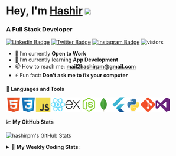 

# Hey, I'm [Hashir](https://hashirpm.github.io/) <img src="https://media.giphy.com/media/hvRJCLFzcasrR4ia7z/giphy.gif" width="25px">
### A Full Stack Developer
[![Linkedin Badge](https://img.shields.io/badge/-LinkedIn-blue?style=flat-square&logo=Linkedin&logoColor=white&link=https://www.linkedin.com/in/muhammed-hashir-p-m-1176001a9/)](https://www.linkedin.com/in/muhammed-hashir-p-m-1176001a9/)
[![Twitter Badge](https://img.shields.io/badge/-Twitter-1ca0f1?style=flat-square&labelColor=1ca0f1&logo=twitter&logoColor=white&link=https://twitter.com/mhashirpm)](https://twitter.com/mhashirpm) 
[![Instagram Badge](https://img.shields.io/badge/-Instagram-D7008A?style=flat-square&labelColor=D7008A&logo=Instagram&logoColor=white&link=https://www.instagram.com/hashir_pm_/)](https://www.instagram.com/hashir_pm_/) <img alt="vistors" src="https://visitor-badge.glitch.me/badge?page_id=hashirpm.hashirpm"/>

- 🔭 I’m currently **Open to Work**
- 🌱 I’m currently learning **App Development**
- 📫 How to reach me: **mail2hashirpm@gmail.com**
- ⚡ Fun fact: **Don't ask me to fix your computer**


**🔨 Languages and Tools**  

<img src="https://raw.githubusercontent.com/devicons/devicon/master/icons/html5/html5-original.svg" alt="html5" width="40" height="40"/><img src="https://raw.githubusercontent.com/devicons/devicon/master/icons/css3/css3-original.svg" alt="css3" width="40" height="40"/><img src="https://raw.githubusercontent.com/devicons/devicon/master/icons/javascript/javascript-original.svg" alt="javascript" width="40" height="40"/><img src="https://raw.githubusercontent.com/devicons/devicon/master/icons/react/react-original.svg" alt="reactjs" width="40" height="40"/><img src="https://raw.githubusercontent.com/devicons/devicon/master/icons/express/express-original.svg" alt="express" width="40" height="40"/>
<img src="https://raw.githubusercontent.com/devicons/devicon/master/icons/nodejs/nodejs-original.svg" alt="nodejs" width="40" height="40"/><img src="https://raw.githubusercontent.com/devicons/devicon/master/icons/mongodb/mongodb-original.svg" alt="mongodb" width="40" height="40"/><img src="https://raw.githubusercontent.com/devicons/devicon/master/icons/flutter/flutter-original.svg" alt="flutter" width="40" height="40"/><img src="https://raw.githubusercontent.com/devicons/devicon/master/icons/python/python-original.svg" alt="python" width="40" height="40"/><img src="https://raw.githubusercontent.com/devicons/devicon/master/icons/git/git-original.svg" alt="git" width="40" height="40"/><img src="https://raw.githubusercontent.com/devicons/devicon/master/icons/visualstudio/visualstudio-plain.svg" alt="vscode" width="40" height="40"/>



**📈 My GitHub Stats**
<p align="left"><img alt="hashirpm's GitHub Stats" src="https://github-readme-stats.vercel.app/api?username=hashirpm&show_icons=true&hide_border=true&count_private=true&theme=tokyonight" />
  
<details> 
 <summary>🤖 <b>My Weekly Coding Stats</b>: </summary>
<br>

<!--START_SECTION:waka-->
```text
JSX          1 hr 24 mins    ██████████░░░░░░░░░░░░░░░   40.37 % 
JavaScript   1 hr 23 mins    ██████████░░░░░░░░░░░░░░░   39.82 % 
CSS          14 mins         █▓░░░░░░░░░░░░░░░░░░░░░░░   06.67 % 
HTML         12 mins         █▒░░░░░░░░░░░░░░░░░░░░░░░   05.88 % 
JSON         11 mins         █▒░░░░░░░░░░░░░░░░░░░░░░░   05.49 % 
```
<!--END_SECTION:waka-->

</details>

  
